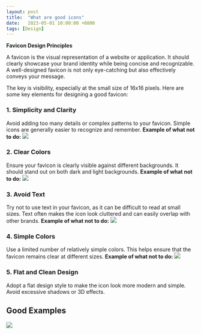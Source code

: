 ```yaml
---
layout: post
title:  "What are good icons"
date:   2023-05-01 10:00:00 +0800
tags: [Design]
---
```


**Favicon Design Principles**

A favicon is the visual representation of a website or application. It should clearly showcase your brand identity while being concise and recognizable. A well-designed favicon is not only eye-catching but also effectively conveys your message.

The key is visibility, especially at the small size of 16x16 pixels. Here are some key elements for designing a good favicon:

### 1. Simplicity and Clarity

Avoid adding too many details or complex patterns to your favicon. Simple icons are generally easier to recognize and remember.
**Example of what not to do:**  ![](/Blog/2023-05-01/30.webp)

### 2. Clear Colors

Ensure your favicon is clearly visible against different backgrounds. It should stand out on both dark and light backgrounds.
**Example of what not to do:** ![](/Blog/2023-05-01/40.webp)

### 3. Avoid Text

Try not to use text in your favicon, as it can be difficult to read at small sizes. Text often makes the icon look cluttered and can easily overlap with other brands.
**Example of what not to do:** ![](/Blog/2023-05-01/60.webp)

### 4. Simple Colors

Use a limited number of relatively simple colors. This helps ensure that the favicon remains clear at different sizes.
**Example of what not to do:** ![](/Blog/2023-05-01/80.webp)

### 5. Flat and Clean Design

Adopt a flat design style to make the icon look more modern and simple. Avoid excessive shadows or 3D effects.

## Good Examples

![](/Blog/2023-05-01/100.webp)